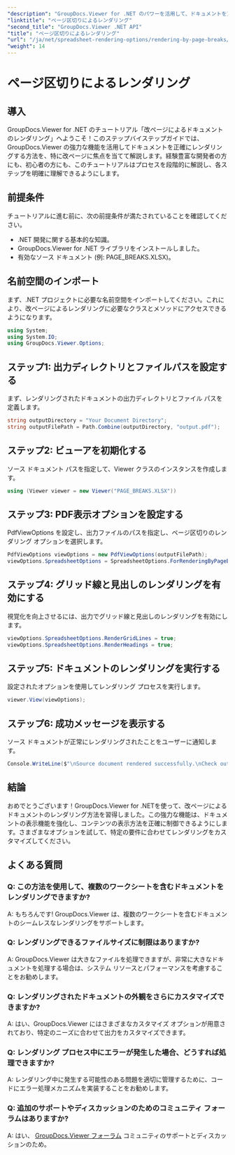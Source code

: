 ```yaml
---
"description": "GroupDocs.Viewer for .NET のパワーを活用して、ドキュメントを正確にレンダリングする方法を詳しくご説明します。改ページによるレンダリングについては、ステップバイステップのチュートリアルをご覧ください。"
"linktitle": "ページ区切りによるレンダリング"
"second_title": "GroupDocs.Viewer .NET API"
"title": "ページ区切りによるレンダリング"
"url": "/ja/net/spreadsheet-rendering-options/rendering-by-page-breaks/"
"weight": 14
---
```


# ページ区切りによるレンダリング

## 導入
GroupDocs.Viewer for .NET のチュートリアル「改ページによるドキュメントのレンダリング」へようこそ！このステップバイステップガイドでは、GroupDocs.Viewer の強力な機能を活用してドキュメントを正確にレンダリングする方法を、特に改ページに焦点を当てて解説します。経験豊富な開発者の方にも、初心者の方にも、このチュートリアルはプロセスを段階的に解説し、各ステップを明確に理解できるようにします。
## 前提条件
チュートリアルに進む前に、次の前提条件が満たされていることを確認してください。
- .NET 開発に関する基本的な知識。
- GroupDocs.Viewer for .NET ライブラリをインストールしました。
- 有効なソース ドキュメント (例: PAGE_BREAKS.XLSX)。
## 名前空間のインポート
まず、.NET プロジェクトに必要な名前空間をインポートしてください。これにより、改ページによるレンダリングに必要なクラスとメソッドにアクセスできるようになります。
```csharp
using System;
using System.IO;
using GroupDocs.Viewer.Options;
```
## ステップ1: 出力ディレクトリとファイルパスを設定する
まず、レンダリングされたドキュメントの出力ディレクトリとファイル パスを定義します。
```csharp
string outputDirectory = "Your Document Directory";
string outputFilePath = Path.Combine(outputDirectory, "output.pdf");
```
## ステップ2: ビューアを初期化する
ソース ドキュメント パスを指定して、Viewer クラスのインスタンスを作成します。
```csharp
using (Viewer viewer = new Viewer("PAGE_BREAKS.XLSX"))
```
## ステップ3: PDF表示オプションを設定する
PdfViewOptions を設定し、出力ファイルのパスを指定し、ページ区切りのレンダリング オプションを選択します。
```csharp
PdfViewOptions viewOptions = new PdfViewOptions(outputFilePath);
viewOptions.SpreadsheetOptions = SpreadsheetOptions.ForRenderingByPageBreaks();
```
## ステップ4: グリッド線と見出しのレンダリングを有効にする
視覚化を向上させるには、出力でグリッド線と見出しのレンダリングを有効にします。
```csharp
viewOptions.SpreadsheetOptions.RenderGridLines = true;
viewOptions.SpreadsheetOptions.RenderHeadings = true;
```
## ステップ5: ドキュメントのレンダリングを実行する
設定されたオプションを使用してレンダリング プロセスを実行します。
```csharp
viewer.View(viewOptions);
```
## ステップ6: 成功メッセージを表示する
ソース ドキュメントが正常にレンダリングされたことをユーザーに通知します。
```csharp
Console.WriteLine($"\nSource document rendered successfully.\nCheck output in {outputDirectory}.");
```
## 結論
おめでとうございます！GroupDocs.Viewer for .NETを使って、改ページによるドキュメントのレンダリング方法を習得しました。この強力な機能は、ドキュメントの表示機能を強化し、コンテンツの表示方法を正確に制御できるようにします。さまざまなオプションを試して、特定の要件に合わせてレンダリングをカスタマイズしてください。
## よくある質問
### Q: この方法を使用して、複数のワークシートを含むドキュメントをレンダリングできますか?
A: もちろんです! GroupDocs.Viewer は、複数のワークシートを含むドキュメントのシームレスなレンダリングをサポートします。
### Q: レンダリングできるファイルサイズに制限はありますか?
A: GroupDocs.Viewer は大きなファイルを処理できますが、非常に大きなドキュメントを処理する場合は、システム リソースとパフォーマンスを考慮することをお勧めします。
### Q: レンダリングされたドキュメントの外観をさらにカスタマイズできますか?
A: はい、GroupDocs.Viewer にはさまざまなカスタマイズ オプションが用意されており、特定のニーズに合わせて出力をカスタマイズできます。
### Q: レンダリング プロセス中にエラーが発生した場合、どうすれば処理できますか?
A: レンダリング中に発生する可能性のある問題を適切に管理するために、コードにエラー処理メカニズムを実装することをお勧めします。
### Q: 追加のサポートやディスカッションのためのコミュニティ フォーラムはありますか?
A: はい、 [GroupDocs.Viewer フォーラム](https://forum.groupdocs.com/c/viewer/9) コミュニティのサポートとディスカッションのため。